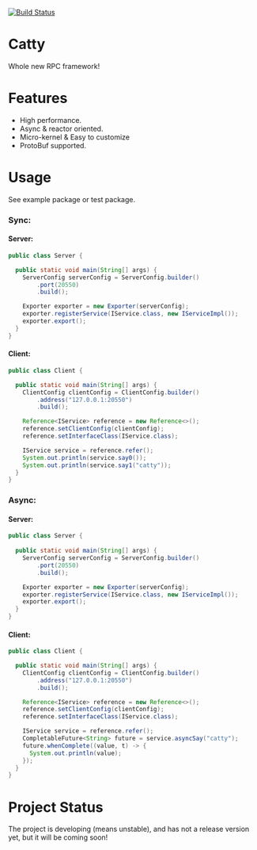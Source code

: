 [![Build Status](https://www.travis-ci.com/zhengrenjie/catty.svg?branch=master)](https://www.travis-ci.com/zhengrenjie/catty)

# Catty
Whole new RPC framework!

# Features
* High performance.
* Async & reactor oriented.
* Micro-kernel & Easy to customize
* ProtoBuf supported.

# Usage
See example package or test package.
### Sync:
#### Server:
```java
public class Server {

  public static void main(String[] args) {
    ServerConfig serverConfig = ServerConfig.builder()
        .port(20550)
        .build();

    Exporter exporter = new Exporter(serverConfig);
    exporter.registerService(IService.class, new IServiceImpl());
    exporter.export();
  }
}
```
#### Client:
```java
public class Client {

  public static void main(String[] args) {
    ClientConfig clientConfig = ClientConfig.builder()
        .address("127.0.0.1:20550")
        .build();

    Reference<IService> reference = new Reference<>();
    reference.setClientConfig(clientConfig);
    reference.setInterfaceClass(IService.class);

    IService service = reference.refer();
    System.out.println(service.say0());
    System.out.println(service.say1("catty"));
  }
}
```
### Async:
#### Server:
```java
public class Server {
  
  public static void main(String[] args) {
    ServerConfig serverConfig = ServerConfig.builder()
        .port(20550)
        .build();

    Exporter exporter = new Exporter(serverConfig);
    exporter.registerService(IService.class, new IServiceImpl());
    exporter.export();
  }
}
```
#### Client:
```java
public class Client {

  public static void main(String[] args) {
    ClientConfig clientConfig = ClientConfig.builder()
        .address("127.0.0.1:20550")
        .build();

    Reference<IService> reference = new Reference<>();
    reference.setClientConfig(clientConfig);
    reference.setInterfaceClass(IService.class);

    IService service = reference.refer();
    CompletableFuture<String> future = service.asyncSay("catty");
    future.whenComplete((value, t) -> {
      System.out.println(value);
    });
  }
}
```

# Project Status
The project is developing (means unstable), and has not a release version yet, but it will be coming soon!